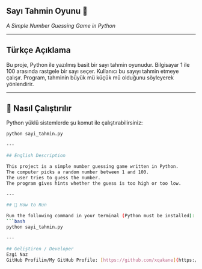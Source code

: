 ## Sayı Tahmin Oyunu 🎯
*A Simple Number Guessing Game in Python*

---

## Türkçe Açıklama

Bu proje, Python ile yazılmış basit bir sayı tahmin oyunudur.
Bilgisayar 1 ile 100 arasında rastgele bir sayı seçer.
Kullanıcı bu sayıyı tahmin etmeye çalışır.
Program, tahminin büyük mü küçük mü olduğunu söyleyerek yönlendirir.

---

## 🚀 Nasıl Çalıştırılır

Python yüklü sistemlerde şu komut ile çalıştırabilirsiniz:
```bash
python sayi_tahmin.py

---

## English Description

This project is a simple number guessing game written in Python.
The computer picks a random number between 1 and 100.
The user tries to guess the number.
The program gives hints whether the guess is too high or too low.

---

## 🚀 How to Run

Run the following command in your terminal (Python must be installed):
```bash
python sayi_tahmin.py

---

## Geliştiren / Developer
Ezgi Naz
GitHub Profilim/My GitHub Profile: [https://github.com/xqakane](https://github.com/xqakane)
